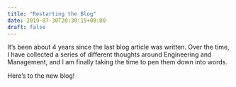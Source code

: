 ```yaml
---
title: "Restarting the Blog"
date: 2019-07-30T20:30:15+08:00
draft: false
---
```


It’s been about 4 years since the last blog article was written. Over the time,
I have collected a series of different thoughts around Engineering and
Management, and I am finally taking the time to pen them down into words.

Here’s to the new blog!

